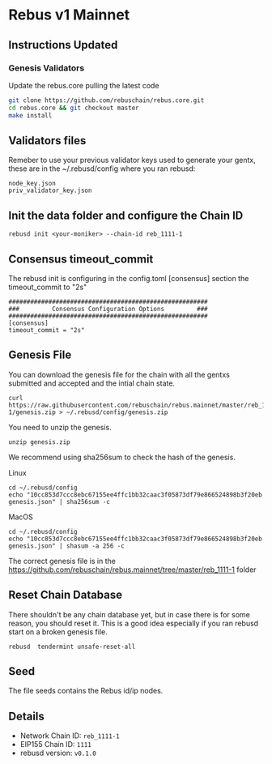 # Rebus v1 Mainnet

## Instructions Updated

### Genesis Validators

Update the rebus.core pulling the latest code 

```bash
git clone https://github.com/rebuschain/rebus.core.git 
cd rebus.core && git checkout master
make install
```

## Validators files

Remeber to use your previous validator keys used to generate your gentx, these are in the ~/.rebusd/config where you ran rebusd:
```
node_key.json
priv_validator_key.json
```


## Init the data folder and configure the Chain ID 

```
rebusd init <your-moniker> --chain-id reb_1111-1
```

## Consensus timeout_commit 

The rebusd init is configuring in the config.toml [consensus] section the timeout_commit to "2s"

```
#######################################################
###         Consensus Configuration Options         ###
#######################################################
[consensus]
timeout_commit = "2s"
```


## Genesis File

You can download the genesis file for the chain with all the gentxs submitted and accepted and the intial chain state.

```
curl https://raw.githubusercontent.com/rebuschain/rebus.mainnet/master/reb_1111-1/genesis.zip > ~/.rebusd/config/genesis.zip
```

You need to unzip the genesis.
```
unzip genesis.zip
```


We recommend using sha256sum to check the hash of the genesis.

Linux
```
cd ~/.rebusd/config
echo "10cc853d7ccc8ebc67155ee4ffc1bb32caac3f05873df79e866524898b3f20eb  genesis.json" | sha256sum -c
```
MacOS
```
cd ~/.rebusd/config
echo "10cc853d7ccc8ebc67155ee4ffc1bb32caac3f05873df79e866524898b3f20eb  genesis.json" | shasum -a 256 -c
```

The correct genesis file is in the https://github.com/rebuschain/rebus.mainnet/tree/master/reb_1111-1 folder

## Reset Chain Database

There shouldn't be any chain database yet, but in case there is for some reason, you should reset it. This is a good idea especially if you ran rebusd start on a broken genesis file. 

```
rebusd  tendermint unsafe-reset-all 
```

## Seed 

The file seeds contains the Rebus id/ip nodes.


## Details

- Network Chain ID: `reb_1111-1`
- EIP155 Chain ID: `1111`
- rebusd version: `v0.1.0`
